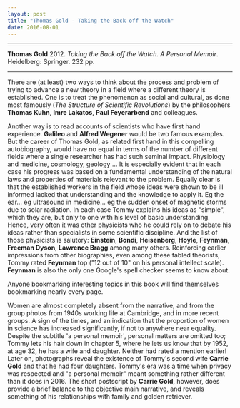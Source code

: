 ```yaml
---
layout: post
title: "Thomas Gold - Taking the Back off the Watch"
date: 2016-08-01
---
```


***
<b>Thomas Gold</b> 2012. _Taking the Back off the Watch. A Personal Memoir_.  Heidelberg: Springer. 232 pp.

***

There are (at least) two ways to think about the process and problem of trying to advance a new theory in a field where a  different theory is established. One is to treat the phenomenon as social and cultural, as done most famously (_The Structure of Scientific Revolutions_) by the philosophers **Thomas Kuhn**, **Imre Lakatos**, **Paul Feyerarbend** and colleagues. 

Another way is to read accounts of scientists who have first hand experience.  **Galileo** and **Alfred Wegener** would be two famous examples.  But the career of Thomas Gold, as related first hand in this compelling autobiography, would have no equal in terms of the number of different fields where a single researcher has had such seminal impact. Physiology and medicine,  cosmology, geology ...  It is especially evident that in each case his progress was based on a fundamental understanding of the natural laws and properties of materials relevant to the problem.  Equally clear is that the established workers in the field whose ideas were shown to be ill informed lacked that understanding and the knowledge to apply it.  Eg the ear...  eg ultrasound in medicine... eg the sudden onset of magnetic storms due to solar radiation.   In each case Tommy explains his ideas as "simple", which they are, but only to one with his level of basic understanding.  Hence, very often it was other physicists who he could rely on to debate his ideas rather than specialists in some scientific discipline.  And the list of those physicists is salutory: **Einstein**, **Bondi**, **Heisenberg**, **Hoyle**, **Feynman**, **Freeman Dyson**, **Lawrence Bragg** among many others.  Reinforcing earlier impressions from other biographies, even among these fabled theorists, Tommy rated **Feynman** top ("12 out of 10" on his personal intellect scale). **Feynman** is also the only one Google's spell checker seems to know about.

Anyone bookmarking interesting topics in this book will find themselves bookmarking nearly every page.

Women are almost completely absent from the narrative, and from the group photos from 1940s working life at Cambridge, and in more recent groups.  A sign of the times, and an indication that the proportion of women in science has increased significantly, if not to anywhere near equality. Despite the subtitle 'a personal memoir', personal matters are omitted too; Tommy lets his hair down in chapter 5, where he lets us know that by 1952, at age 32, he has a wife and daughter.  Neither had rated a mention earlier!  Later on, photographs reveal the existence of Tommy's second wife **Carrie Gold** and that he had four daughters. Tommy's era was a time when privacy was respected and "a personal memoir" meant something rather different than it does in 2016.  The short postscript by **Carrie Gold**, however, does provide a brief balance to the objective main narrative, and reveals something of his relationships with family and golden retriever.   






